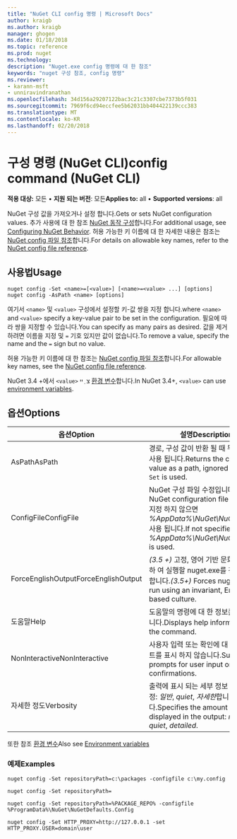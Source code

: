 ```yaml
---
title: "NuGet CLI config 명령 | Microsoft Docs"
author: kraigb
ms.author: kraigb
manager: ghogen
ms.date: 01/18/2018
ms.topic: reference
ms.prod: nuget
ms.technology: 
description: "Nuget.exe config 명령에 대 한 참조"
keywords: "nuget 구성 참조, config 명령"
ms.reviewer:
- karann-msft
- unniravindranathan
ms.openlocfilehash: 34d156a29207122bac3c21c3307cbe7373b5f031
ms.sourcegitcommit: 7969f6cd94eccfee5b62031bb404422139ccc383
ms.translationtype: MT
ms.contentlocale: ko-KR
ms.lasthandoff: 02/20/2018
---
```

# <a name="config-command-nuget-cli"></a><span data-ttu-id="e37e3-104">구성 명령 (NuGet CLI)</span><span class="sxs-lookup"><span data-stu-id="e37e3-104">config command (NuGet CLI)</span></span>

<span data-ttu-id="e37e3-105">**적용 대상:** 모든 &bullet; **지원 되는 버전**: 모든</span><span class="sxs-lookup"><span data-stu-id="e37e3-105">**Applies to:** all &bullet; **Supported versions**: all</span></span>

<span data-ttu-id="e37e3-106">NuGet 구성 값을 가져오거나 설정 합니다.</span><span class="sxs-lookup"><span data-stu-id="e37e3-106">Gets or sets NuGet configuration values.</span></span> <span data-ttu-id="e37e3-107">추가 사용에 대 한 참조 [NuGet 동작 구성](../consume-packages/configuring-nuget-behavior.md)합니다.</span><span class="sxs-lookup"><span data-stu-id="e37e3-107">For additional usage, see [Configuring NuGet Behavior](../consume-packages/configuring-nuget-behavior.md).</span></span> <span data-ttu-id="e37e3-108">허용 가능한 키 이름에 대 한 자세한 내용은 참조는 [NuGet config 파일 참조](../reference/nuget-config-file.md)합니다.</span><span class="sxs-lookup"><span data-stu-id="e37e3-108">For details on allowable key names, refer to the [NuGet config file reference](../reference/nuget-config-file.md).</span></span>

## <a name="usage"></a><span data-ttu-id="e37e3-109">사용법</span><span class="sxs-lookup"><span data-stu-id="e37e3-109">Usage</span></span>

```cli
nuget config -Set <name>=[<value>] [<name>=<value> ...] [options]
nuget config -AsPath <name> [options]
```

<span data-ttu-id="e37e3-110">여기서 `<name>` 및 `<value>` 구성에서 설정할 키-값 쌍을 지정 합니다.</span><span class="sxs-lookup"><span data-stu-id="e37e3-110">where `<name>` and `<value>` specify a key-value pair to be set in the configuration.</span></span> <span data-ttu-id="e37e3-111">필요에 따라 쌍을 지정할 수 있습니다.</span><span class="sxs-lookup"><span data-stu-id="e37e3-111">You can specify as many pairs as desired.</span></span> <span data-ttu-id="e37e3-112">값을 제거 하려면 이름을 지정 및 `=` 기호 있지만 값이 없습니다.</span><span class="sxs-lookup"><span data-stu-id="e37e3-112">To remove a value, specify the name and the `=` sign but no value.</span></span>

<span data-ttu-id="e37e3-113">허용 가능한 키 이름에 대 한 참조는 [NuGet config 파일 참조](../reference/nuget-config-file.md)합니다.</span><span class="sxs-lookup"><span data-stu-id="e37e3-113">For allowable key names, see the [NuGet config file reference](../reference/nuget-config-file.md).</span></span>

<span data-ttu-id="e37e3-114">NuGet 3.4 +에서 `<value>` צ ְ ײ [환경 변수](cli-ref-environment-variables.md)합니다.</span><span class="sxs-lookup"><span data-stu-id="e37e3-114">In NuGet 3.4+, `<value>` can use [environment variables](cli-ref-environment-variables.md).</span></span>

## <a name="options"></a><span data-ttu-id="e37e3-115">옵션</span><span class="sxs-lookup"><span data-stu-id="e37e3-115">Options</span></span>

| <span data-ttu-id="e37e3-116">옵션</span><span class="sxs-lookup"><span data-stu-id="e37e3-116">Option</span></span> | <span data-ttu-id="e37e3-117">설명</span><span class="sxs-lookup"><span data-stu-id="e37e3-117">Description</span></span> |
| --- | --- |
| <span data-ttu-id="e37e3-118">AsPath</span><span class="sxs-lookup"><span data-stu-id="e37e3-118">AsPath</span></span> | <span data-ttu-id="e37e3-119">경로, 구성 값이 반환 될 때 무시 `-Set` 사용 됩니다.</span><span class="sxs-lookup"><span data-stu-id="e37e3-119">Returns the config value as a path, ignored when `-Set` is used.</span></span> |
| <span data-ttu-id="e37e3-120">ConfigFile</span><span class="sxs-lookup"><span data-stu-id="e37e3-120">ConfigFile</span></span> | <span data-ttu-id="e37e3-121">NuGet 구성 파일 수정입니다.</span><span class="sxs-lookup"><span data-stu-id="e37e3-121">The NuGet configuration file to modify.</span></span> <span data-ttu-id="e37e3-122">지정 하지 않으면 *%AppData%\NuGet\NuGet.Config* 사용 됩니다.</span><span class="sxs-lookup"><span data-stu-id="e37e3-122">If not specified, *%AppData%\NuGet\NuGet.Config* is used.</span></span> |
| <span data-ttu-id="e37e3-123">ForceEnglishOutput</span><span class="sxs-lookup"><span data-stu-id="e37e3-123">ForceEnglishOutput</span></span> | <span data-ttu-id="e37e3-124">*(3.5 +)*  고정, 영어 기반 문화권을 사용 하 여 실행할 nuget.exe를 강제로 수행 합니다.</span><span class="sxs-lookup"><span data-stu-id="e37e3-124">*(3.5+)* Forces nuget.exe to run using an invariant, English-based culture.</span></span> |
| <span data-ttu-id="e37e3-125">도움말</span><span class="sxs-lookup"><span data-stu-id="e37e3-125">Help</span></span> | <span data-ttu-id="e37e3-126">도움말의 명령에 대 한 정보를 표시 합니다.</span><span class="sxs-lookup"><span data-stu-id="e37e3-126">Displays help information for the command.</span></span> |
| <span data-ttu-id="e37e3-127">NonInteractive</span><span class="sxs-lookup"><span data-stu-id="e37e3-127">NonInteractive</span></span> | <span data-ttu-id="e37e3-128">사용자 입력 또는 확인에 대 한 프롬프트를 표시 하지 않습니다.</span><span class="sxs-lookup"><span data-stu-id="e37e3-128">Suppresses prompts for user input or confirmations.</span></span> |
| <span data-ttu-id="e37e3-129">자세한 정도</span><span class="sxs-lookup"><span data-stu-id="e37e3-129">Verbosity</span></span> | <span data-ttu-id="e37e3-130">출력에 표시 되는 세부 정보 수준을 지정: *일반*, *quiet*, *자세한*합니다.</span><span class="sxs-lookup"><span data-stu-id="e37e3-130">Specifies the amount of detail displayed in the output: *normal*, *quiet*, *detailed*.</span></span> |

<span data-ttu-id="e37e3-131">또한 참조 [환경 변수](cli-ref-environment-variables.md)</span><span class="sxs-lookup"><span data-stu-id="e37e3-131">Also see [Environment variables](cli-ref-environment-variables.md)</span></span>

### <a name="examples"></a><span data-ttu-id="e37e3-132">예제</span><span class="sxs-lookup"><span data-stu-id="e37e3-132">Examples</span></span>

```cli
nuget config -Set repositoryPath=c:\packages -configfile c:\my.config

nuget config -Set repositoryPath=

nuget config -Set repositoryPath=%PACKAGE_REPO% -configfile %ProgramData%\NuGet\NuGetDefaults.Config

nuget config -Set HTTP_PROXY=http://127.0.0.1 -set HTTP_PROXY.USER=domain\user
```
